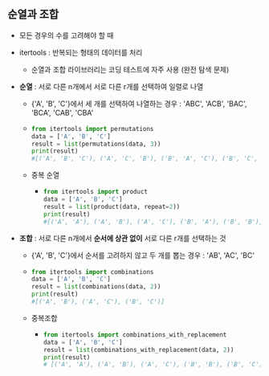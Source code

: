 ## 순열과 조합

- 모든 경우의 수를 고려해야 할 때 

- itertools : 반복되는 형태의 데이터를 처리

  - 순열과 조합 라이브러리는 코딩 테스트에 자주 사용 (완전 탐색 문제)

- **순열** : 서로 다른 n개에서 서로 다른 r개를 선택하여 일렬로 나열

  - {'A', 'B', 'C'}에서 세 개를 선택하여 나열하는 경우 : 'ABC', 'ACB', 'BAC', 'BCA', 'CAB', 'CBA'

  - ~~~python
    from itertools import permutations
    data = ['A', 'B', 'C']
    result = list(permutations(data, 3))
    print(result)
    #[('A', 'B', 'C'), ('A', 'C', 'B'), ('B', 'A', 'C'), ('B', 'C', 'A'), ('C', 'A', 'B'), ('C', 'B', 'A')]
    ~~~

  - 중복 순열

    - ~~~python
      from itertools import product
      data = ['A', 'B', 'C']
      result = list(product(data, repeat=2))
      print(result)
      #[('A', 'A'), ('A', 'B'), ('A', 'C'), ('B', 'A'), ('B', 'B'), ('B', 'C'), ('C', 'A'), ('C', 'B'), ('C', 'C')]
      ~~~

      

- **조합** : 서로 다른 n개에서 **순서에 상관 없이** 서로 다른 r개를 선택하는 것

  - {'A', 'B', 'C'}에서 순서를 고려하지 않고 두 개를 뽑는 경우 : 'AB', 'AC', 'BC'

  - ~~~python
    from itertools import combinations
    data = ['A', 'B', 'C']
    result = list(combinations(data, 2))
    print(result)
    #[('A', 'B'), ('A', 'C'), ('B', 'C')]
    ~~~

  - 중복조합

    - ~~~python
      from itertools import combinations_with_replacement
      data = ['A', 'B', 'C']
      result = list(combinations_with_replacement(data, 2))
      print(result)
      # [('A', 'A'), ('A', 'B'), ('A', 'C'), ('B', 'B'), ('B', 'C'), ('C', 'C')]
      ~~~

